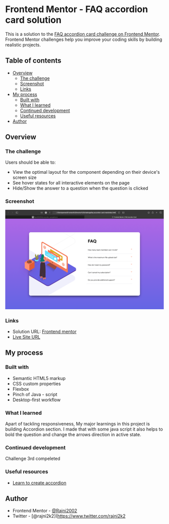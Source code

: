 # Frontend Mentor - FAQ accordion card solution

This is a solution to the [FAQ accordion card challenge on Frontend Mentor](https://www.frontendmentor.io/challenges/faq-accordion-card-XlyjD0Oam). Frontend Mentor challenges help you improve your coding skills by building realistic projects. 

## Table of contents

- [Overview](#overview)
  - [The challenge](#the-challenge)
  - [Screenshot](#screenshot)
  - [Links](#links)
- [My process](#my-process)
  - [Built with](#built-with)
  - [What I learned](#what-i-learned)
  - [Continued development](#continued-development)
  - [Useful resources](#useful-resources)
- [Author](#author)

## Overview

### The challenge

Users should be able to:

- View the optimal layout for the component depending on their device's screen size
- See hover states for all interactive elements on the page
- Hide/Show the answer to a question when the question is clicked

### Screenshot

![Desktop-view](https://github.com/Rajni2002/FAQ-accordion-card.github.io/blob/main/images/Screenshot%202021-09-15%20at%2010.25.06%20PM.png)

### Links

- Solution URL: [Frontend mentor](https://www.frontendmentor.io/solutions/html-css-custom-properties-flexbox-pinch-of-java-script-uVZP6Culx)
- [Live Site URL](https://rajni2002.github.io/FAQ-accordion-card.github.io/)

## My process

### Built with

- Semantic HTML5 markup
- CSS custom properties
- Flexbox
- Pinch of Java - script
- Desktop-first workflow

### What I learned

Apart of tackling responsiveness, My major learnings in this project is building Accordion section. I made that with some java script it also helps to bold the question and change the arrows direction in active state.


### Continued development

Challenge 3rd compeleted

### Useful resources

- [Learn to create accordion](https://www.w3schools.com/howto/tryit.asp?filename=tryhow_js_accordion_animate)

## Author

- Frontend Mentor - [@Rajni2002](https://www.frontendmentor.io/profile/Rajni2002)
- Twitter - [@rajni2k2](https://www.twitter.com/rajni2k2
